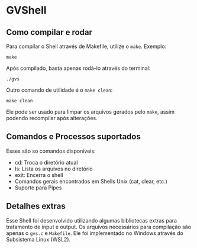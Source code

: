 # GVShell

## Como compilar e rodar

Para compilar o Shell através de Makefile, utilize o `make`. Exemplo:
```
make
```
Após compilado, basta apenas rodá-lo através do terminal:
```
./gvs
```

Outro comando de utilidade é o `make clean`: 
```
make clean
```
Ele pode ser usado para limpar os arquivos gerados pelo `make`, assim podendo recompilar após alterações.

## Comandos e Processos suportados

Esses são so comandos disponíveis:
- cd: Troca o diretório atual
- ls: Lista os arquivos no diretório
- exit: Encerra o shell
- Comandos gerais encontrados em Shells Unix (cat, clear, etc.)
- Suporte para Pipes

## Detalhes extras

Esse Shell foi desenvolvido utilizando algumas bibliotecas extras para tratamento de input e output. Os arquivos necessários para compilação são apenas o ``gvs.c`` e ``Makefile``. Ele foi implementado no Windows através do Subsistema Linux (WSL2).